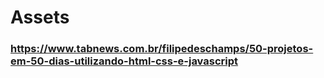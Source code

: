 # Assets

### https://www.tabnews.com.br/filipedeschamps/50-projetos-em-50-dias-utilizando-html-css-e-javascript
